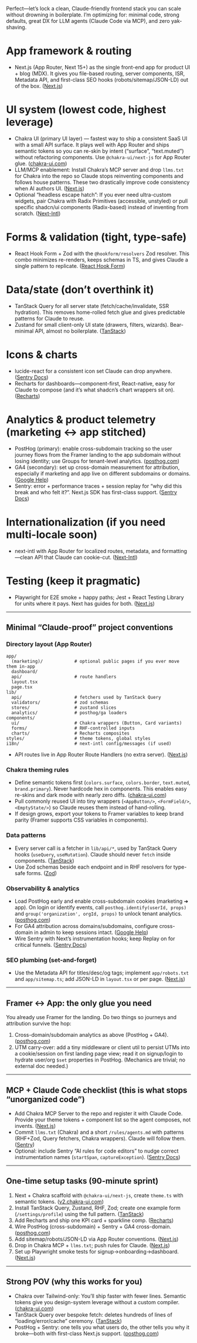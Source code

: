 Perfect—let’s lock a clean, Claude-friendly frontend stack you can scale without drowning in boilerplate. I’m optimizing for: minimal code, strong defaults, great DX for LLM agents (Claude Code via MCP), and zero yak-shaving.

# App framework & routing

- Next.js (App Router, Next 15+) as the single front-end app for product UI + blog (MDX). It gives you file-based routing, server components, ISR, Metadata API, and first-class SEO hooks (robots/sitemap/JSON-LD) out of the box. ([Next.js][1])

# UI system (lowest code, highest leverage)

- Chakra UI (primary UI layer) — fastest way to ship a consistent SaaS UI with a small API surface. It plays well with App Router and ships semantic tokens so you can re-skin by intent (“surface”, “text.muted”) without refactoring components. Use `@chakra-ui/next-js` for App Router glue. ([chakra-ui.com][2])
- LLM/MCP enablement: Install Chakra’s MCP server and drop `llms.txt` for Chakra into the repo so Claude stops reinventing components and follows house patterns. These two drastically improve code consistency when AI authors UI. ([Next.js][3])
- Optional “headless escape hatch”: If you ever need ultra-custom widgets, pair Chakra with Radix Primitives (accessible, unstyled) or pull specific shadcn/ui components (Radix-based) instead of inventing from scratch. ([Next-Intl][4])

# Forms & validation (tight, type-safe)

- React Hook Form + Zod with the `@hookform/resolvers` Zod resolver. This combo minimizes re-renders, keeps schemas in TS, and gives Claude a single pattern to replicate. ([React Hook Form][5])

# Data/state (don’t overthink it)

- TanStack Query for all server state (fetch/cache/invalidate, SSR hydration). This removes home-rolled fetch glue and gives predictable patterns for Claude to reuse.
- Zustand for small client-only UI state (drawers, filters, wizards). Bear-minimal API, almost no boilerplate. ([TanStack][6])

# Icons & charts

- lucide-react for a consistent icon set Claude can drop anywhere. ([Sentry Docs][7])
- Recharts for dashboards—component-first, React-native, easy for Claude to compose (and it’s what shadcn’s chart wrappers sit on). ([Recharts][8])

# Analytics & product telemetry (marketing ↔ app stitched)

- PostHog (primary): enable cross-subdomain tracking so the user journey flows from the Framer landing to the app subdomain without losing identity; use Groups for tenant-level analytics. ([posthog.com][9])
- GA4 (secondary): set up cross-domain measurement for attribution, especially if marketing and app live on different subdomains or domains. ([Google Help][10])
- Sentry: error + performance traces + session replay for “why did this break and who felt it?”. Next.js SDK has first-class support. ([Sentry Docs][11])

# Internationalization (if you need multi-locale soon)

- next-intl with App Router for localized routes, metadata, and formatting—clean API that Claude can cookie-cut. ([Next-Intl][4])

# Testing (keep it pragmatic)

- Playwright for E2E smoke + happy paths; Jest + React Testing Library for units where it pays. Next has guides for both. ([Next.js][12])

---

## Minimal “Claude-proof” project conventions

### Directory layout (App Router)

```
app/
  (marketing)/            # optional public pages if you ever move them in-app
  dashboard/
  api/                    # route handlers
  layout.tsx
  page.tsx
lib/
  api/                    # fetchers used by TanStack Query
  validators/             # zod schemas
  stores/                 # zustand slices
  analytics/              # posthog/ga loaders
components/
  ui/                     # Chakra wrappers (Button, Card variants)
  forms/                  # RHF-controlled inputs
  charts/                 # Recharts composites
styles/                   # theme tokens, global styles
i18n/                     # next-intl config/messages (if used)
```

- API routes live in App Router Route Handlers (no extra server). ([Next.js][13])

### Chakra theming rules

- Define semantic tokens first (`colors.surface`, `colors.border`, `text.muted`, `brand.primary`). Never hardcode hex in components. This enables easy re-skins and dark mode with nearly zero diffs. ([chakra-ui.com][14])
- Pull commonly reused UI into tiny wrappers (`<AppButton/>`, `<FormField/>`, `<EmptyState/>`) so Claude reuses them instead of hand-rolling.
- If design grows, export your tokens to Framer variables to keep brand parity (Framer supports CSS variables in components).

### Data patterns

- Every server call is a fetcher in `lib/api/*`, used by TanStack Query hooks (`useQuery`, `useMutation`). Claude should never `fetch` inside components. ([TanStack][15])
- Use Zod schemas beside each endpoint and in RHF resolvers for type-safe forms. ([Zod][16])

### Observability & analytics

- Load PostHog early and enable cross-subdomain cookies (marketing ➜ app). On login or identify events, call `posthog.identify(userId, props)` and `group('organization', orgId, props)` to unlock tenant analytics. ([posthog.com][9])
- For GA4 attribution across domains/subdomains, configure cross-domain in admin to keep sessions intact. ([Google Help][10])
- Wire Sentry with Next’s instrumentation hooks; keep Replay on for critical funnels. ([Sentry Docs][11])

### SEO plumbing (set-and-forget)

- Use the Metadata API for titles/desc/og tags; implement `app/robots.txt` and `app/sitemap.ts`; add JSON-LD in `layout.tsx` or per page. ([Next.js][1])

---

## Framer ↔ App: the only glue you need

You already use Framer for the landing. Do two things so journeys and attribution survive the hop:

1. Cross-domain/subdomain analytics as above (PostHog + GA4). ([posthog.com][17])
2. UTM carry-over: add a tiny middleware or client util to persist UTMs into a cookie/session on first landing page view; read it on signup/login to hydrate user/org `$set` properties in PostHog. (Mechanics are trivial; no external doc needed.)

---

## MCP + Claude Code checklist (this is what stops “unorganized code”)

- Add Chakra MCP Server to the repo and register it with Claude Code. Provide your theme tokens + component list so the agent composes, not invents. ([Next.js][3])
- Commit `llms.txt` (Chakra) and a short `/rules/agents.md` with patterns (RHF+Zod, Query fetchers, Chakra wrappers). Claude will follow them. ([Sentry][18])
- Optional: include Sentry “AI rules for code editors” to nudge correct instrumentation names (`startSpan`, `captureException`). ([Sentry Docs][11])

---

## One-time setup tasks (90-minute sprint)

1. Next + Chakra scaffold with `@chakra-ui/next-js`, create `theme.ts` with semantic tokens. ([v2.chakra-ui.com][19])
2. Install TanStack Query, Zustand, RHF, Zod; create one example form (`/settings/profile`) using the full pattern. ([TanStack][6])
3. Add Recharts and ship one KPI card + sparkline comp. ([Recharts][8])
4. Wire PostHog (cross-subdomain) + Sentry + GA4 cross-domain. ([posthog.com][9])
5. Add sitemap/robots/JSON-LD via App Router conventions. ([Next.js][20])
6. Drop in Chakra MCP + `llms.txt`; push rules for Claude. ([Next.js][3])
7. Set up Playwright smoke tests for signup→onboarding→dashboard. ([Next.js][12])

---

## Strong POV (why this works for you)

- Chakra over Tailwind-only: You’ll ship faster with fewer lines. Semantic tokens give you design-system leverage without a custom compiler. ([chakra-ui.com][14])
- TanStack Query over bespoke fetch: deletes hundreds of lines of “loading/error/cache” ceremony. ([TanStack][6])
- PostHog + Sentry: one tells you what users do, the other tells you why it broke—both with first-class Next.js support. ([posthog.com][17])

[1]: https://nextjs.org/docs/app?utm_source=chatgpt.com "Next.js Docs: App Router"
[2]: https://www.chakra-ui.com/docs/get-started/frameworks/next-app?utm_source=chatgpt.com "Using Chakra UI in Next.js (App)"
[3]: https://nextjs.org/docs/app/getting-started/images?utm_source=chatgpt.com "Getting Started: Image Optimization"
[4]: https://next-intl.dev/docs/getting-started/app-router?utm_source=chatgpt.com "Next.js App Router internationalization (i18n)"
[5]: https://react-hook-form.com/get-started?utm_source=chatgpt.com "Get Started"
[6]: https://tanstack.com/query/v5/docs/react/overview?utm_source=chatgpt.com "Overview | TanStack Query React Docs"
[7]: https://docs.sentry.io/platforms/javascript/guides/nextjs/?utm_source=chatgpt.com "Sentry for Next.js"
[8]: https://recharts.org/?utm_source=chatgpt.com "Recharts"
[9]: https://posthog.com/docs/libraries/js/config?utm_source=chatgpt.com "JavaScript Web configuration - Docs"
[10]: https://support.google.com/analytics/answer/10071811?hl=en&utm_source=chatgpt.com "[GA4] Set up cross-domain measurement - Analytics Help"
[11]: https://docs.sentry.io/platforms/javascript/guides/nextjs/ "Next.js | Sentry for Next.js"
[12]: https://nextjs.org/docs/app/guides/testing?utm_source=chatgpt.com "Guides: Testing"
[13]: https://nextjs.org/docs/14/app/building-your-application/routing/middleware?utm_source=chatgpt.com "Middleware - Routing"
[14]: https://chakra-ui.com/docs/theming/semantic-tokens?utm_source=chatgpt.com "Semantic Tokens"
[15]: https://tanstack.com/query/v5/docs/react/guides/queries?utm_source=chatgpt.com "TanStack Query React Docs"
[16]: https://zod.dev/?utm_source=chatgpt.com "Zod: Intro"
[17]: https://posthog.com/docs/libraries/js?utm_source=chatgpt.com "JavaScript Web - Docs"
[18]: https://sentry.io/for/nextjs/?utm_source=chatgpt.com "Error and Performance Monitoring for Next.js - Sentry"
[19]: https://v2.chakra-ui.com/getting-started/nextjs-app-guide?utm_source=chatgpt.com "Getting Started with Next.js (App)"
[20]: https://nextjs.org/docs/app/api-reference/file-conventions/metadata/sitemap?utm_source=chatgpt.com "Metadata Files: sitemap.xml"
